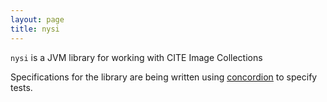 ```yaml
---
layout: page
title: nysi
---
```


`nysi` is a JVM library for working with CITE Image Collections

Specifications for the library are being written using [concordion](http://concordion.org) to specify tests.




